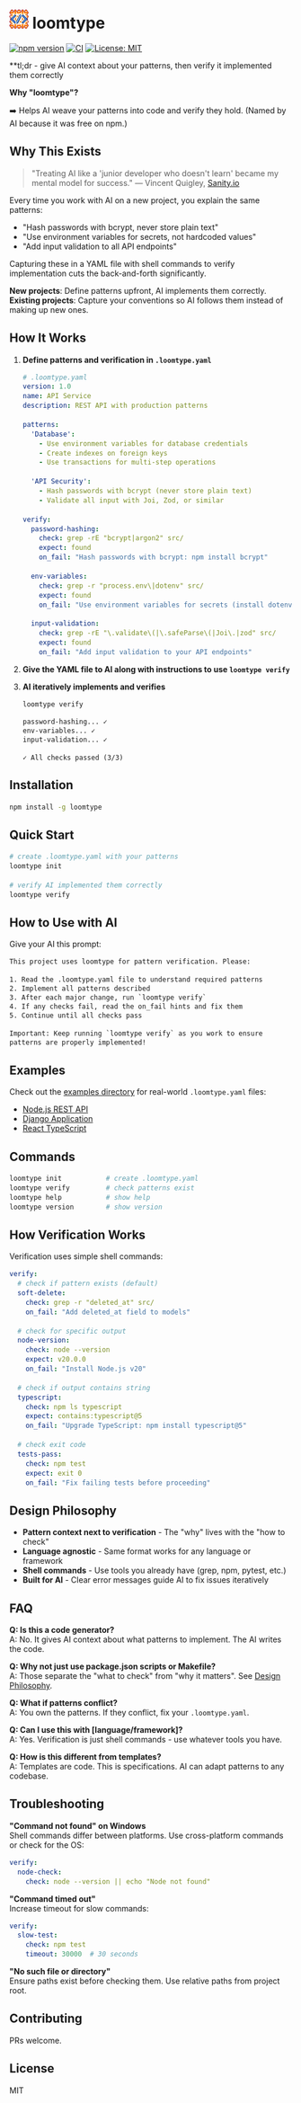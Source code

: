 # <img src="https://raw.githubusercontent.com/rivendare/loomtype/main/assets/logo.png" alt="loomtype" width="34" height="34"> loomtype

[![npm version](https://badge.fury.io/js/loomtype.svg)](https://www.npmjs.com/package/loomtype)
[![CI](https://github.com/rivendare/loomtype-private/actions/workflows/ci.yml/badge.svg)](https://github.com/rivendare/loomtype-private/actions/workflows/ci.yml)
[![License: MIT](https://img.shields.io/badge/License-MIT-blue.svg)](LICENSE)

**tl;dr - give AI context about your patterns, then verify it implemented them correctly

**Why "loomtype"?**

➡️ Helps AI weave your patterns into code and verify they hold. (Named by AI because it was free on npm.)

## Why This Exists

> "Treating AI like a 'junior developer who doesn't learn' became my mental model for success."
> — Vincent Quigley, [Sanity.io](https://www.sanity.io/blog/first-attempt-will-be-95-garbage)

Every time you work with AI on a new project, you explain the same patterns:
- "Hash passwords with bcrypt, never store plain text"
- "Use environment variables for secrets, not hardcoded values"  
- "Add input validation to all API endpoints"

Capturing these in a YAML file with shell commands to verify implementation cuts the back-and-forth significantly.

**New projects**: Define patterns upfront, AI implements them correctly.  
**Existing projects**: Capture your conventions so AI follows them instead of making up new ones.

## How It Works

1. **Define patterns and verification in `.loomtype.yaml`**
   ```yaml
   # .loomtype.yaml
   version: 1.0
   name: API Service
   description: REST API with production patterns

   patterns:
     'Database':
       - Use environment variables for database credentials
       - Create indexes on foreign keys
       - Use transactions for multi-step operations
     
     'API Security':
       - Hash passwords with bcrypt (never store plain text)
       - Validate all input with Joi, Zod, or similar
   
   verify:
     password-hashing:
       check: grep -rE "bcrypt|argon2" src/
       expect: found
       on_fail: "Hash passwords with bcrypt: npm install bcrypt"
     
     env-variables:
       check: grep -r "process.env\|dotenv" src/
       expect: found
       on_fail: "Use environment variables for secrets (install dotenv)"
     
     input-validation:
       check: grep -rE "\.validate\(|\.safeParse\(|Joi\.|zod" src/
       expect: found
       on_fail: "Add input validation to your API endpoints"
   ```

2. **Give the YAML file to AI along with instructions to use `loomtype verify`**

3. **AI iteratively implements and verifies**
   ```bash
   loomtype verify
   ```
   ```
   password-hashing... ✓
   env-variables... ✓
   input-validation... ✓
   
   ✓ All checks passed (3/3)
   ```

## Installation

```bash
npm install -g loomtype
```

## Quick Start

```bash
# create .loomtype.yaml with your patterns
loomtype init

# verify AI implemented them correctly
loomtype verify
```

## How to Use with AI

Give your AI this prompt:

```
This project uses loomtype for pattern verification. Please:

1. Read the .loomtype.yaml file to understand required patterns
2. Implement all patterns described
3. After each major change, run `loomtype verify` 
4. If any checks fail, read the on_fail hints and fix them
5. Continue until all checks pass

Important: Keep running `loomtype verify` as you work to ensure patterns are properly implemented!
```

## Examples

Check out the [examples directory](./examples) for real-world `.loomtype.yaml` files:
- [Node.js REST API](./examples/nodejs-api.yaml)
- [Django Application](./examples/python-django.yaml)  
- [React TypeScript](./examples/react-typescript.yaml)

## Commands

```bash
loomtype init           # create .loomtype.yaml
loomtype verify         # check patterns exist
loomtype help           # show help
loomtype version        # show version
```

## How Verification Works

Verification uses simple shell commands:

```yaml
verify:
  # check if pattern exists (default)
  soft-delete:
    check: grep -r "deleted_at" src/
    on_fail: "Add deleted_at field to models"
    
  # check for specific output  
  node-version:
    check: node --version
    expect: v20.0.0
    on_fail: "Install Node.js v20"
    
  # check if output contains string
  typescript:
    check: npm ls typescript
    expect: contains:typescript@5
    on_fail: "Upgrade TypeScript: npm install typescript@5"
    
  # check exit code
  tests-pass:
    check: npm test
    expect: exit 0
    on_fail: "Fix failing tests before proceeding"
```


## Design Philosophy

- **Pattern context next to verification** - The "why" lives with the "how to check"
- **Language agnostic** - Same format works for any language or framework
- **Shell commands** - Use tools you already have (grep, npm, pytest, etc.)
- **Built for AI** - Clear error messages guide AI to fix issues iteratively

## FAQ

**Q: Is this a code generator?**  
A: No. It gives AI context about what patterns to implement. The AI writes the code.

**Q: Why not just use package.json scripts or Makefile?**  
A: Those separate the "what to check" from "why it matters". See [Design Philosophy](#design-philosophy).

**Q: What if patterns conflict?**  
A: You own the patterns. If they conflict, fix your `.loomtype.yaml`.

**Q: Can I use this with [language/framework]?**  
A: Yes. Verification is just shell commands - use whatever tools you have.

**Q: How is this different from templates?**  
A: Templates are code. This is specifications. AI can adapt patterns to any codebase.


## Troubleshooting

**"Command not found" on Windows**  
Shell commands differ between platforms. Use cross-platform commands or check for the OS:
```yaml
verify:
  node-check:
    check: node --version || echo "Node not found"
```

**"Command timed out"**  
Increase timeout for slow commands:
```yaml
verify:
  slow-test:
    check: npm test
    timeout: 30000  # 30 seconds
```

**"No such file or directory"**  
Ensure paths exist before checking them. Use relative paths from project root.

## Contributing

PRs welcome.

## License

MIT

